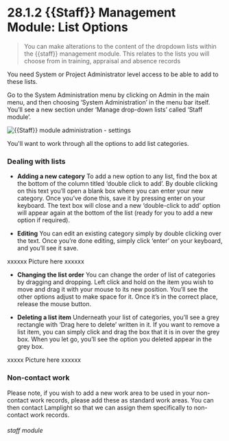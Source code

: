 # 28.1.2    {{Staff}} Management Module: List Options

> You can make alterations to the content of the dropdown lists within the {{staff}} management module. This relates to the lists you will choose from in training, appraisal and absence records

You need System or Project Administrator level access to be able to add to these lists. 

Go to the System Administration menu by clicking on Admin in the main menu, and then choosing ‘System Administration’ in the menu bar itself. You’ll see a new section under ‘Manage drop-down lists’ called ‘Staff module’. 

![{{Staff}} module administration - settings](124a.png) 

You'll want to work through all the options to add list categories. 

### Dealing with lists

   - **Adding a new category**
   To add a new option to any list, find the box at the bottom of the column titled ‘double click to add’. By double clicking on this text you’ll open a blank box where you can enter your new category. Once you’ve done this, save it by pressing enter on your keyboard. The text box will close and a new ‘double-click to add’ option will appear again at the bottom of the list (ready for you to add a new option if required).
 
   - **Editing**
   You can edit an existing category simply by double clicking over the text. 
Once you’re done editing, simply click ‘enter’ on your keyboard, and you’ll see it save. 

xxxxxx Picture here xxxxxx

   - **Changing the list order**
   You can change the order of list of categories by dragging and dropping. Left click and hold on the item you wish to move and drag it with your mouse to its new position. You’ll see the other options adjust to make space for it. Once it’s in the correct place, release the mouse button. 
   
   - **Deleting a list item**
Underneath your list of categories, you’ll see a grey rectangle with ‘Drag here to delete’ written in it. If you want to remove a list item, you can simply click and drag the box that it is in over the grey box. When you let go, you’ll see the option you deleted appear in the grey box.

xxxxx Picture here xxxxxx

### Non-contact work

Please note, if you wish to add a new work area to be used in your non-contact work records, please add these as standard work areas. You can then contact Lamplight so that we can assign them specifically to non-contact work records.


###### staff module


